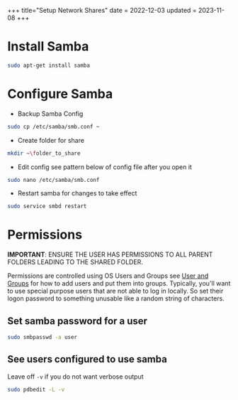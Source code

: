+++
title="Setup Network Shares"
date = 2022-12-03
updated = 2023-11-08
+++

# Install Samba

```sh
sudo apt-get install samba
```

# Configure Samba

- Backup Samba Config

```sh
sudo cp /etc/samba/smb.conf ~
```

- Create folder for share

```sh
mkdir ~\folder_to_share
```

- Edit config see pattern below of config file after you open it

```sh
sudo nano /etc/samba/smb.conf
```

- Restart samba for changes to take effect

```sh
sudo service smbd restart
```

# Permissions

**IMPORTANT**: ENSURE THE USER HAS PERMISSIONS TO ALL PARENT FOLDERS LEADING TO THE SHARED FOLDER.

Permissions are controlled using OS Users and Groups see [User and Groups](@/debian/users_and_groups.md) for
how to add
users and put them into groups. Typically, you'll want to use special purpose users that are not able to log in locally.
So set their logon password to something unusable like a random string of characters.

## Set samba password for a user

```sh
sudo smbpasswd -a user
```

## See users configured to use samba

Leave off `-v` if you do not want verbose output

```sh
sudo pdbedit -L -v
```
